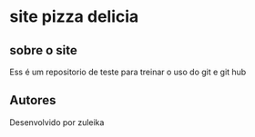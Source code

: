 # site pizza delicia

## sobre o site 

Ess é um repositorio de teste para treinar o uso do git e git hub

## Autores

Desenvolvido por zuleika